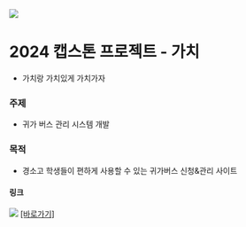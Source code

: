 <img src="https://capsule-render.vercel.app/api?type=waving&color=BDBDC8&section=header" />

# 2024 캡스톤 프로젝트 - 가치
  - 가치랑 가치있게 가치가자

### 주제
  - 귀가 버스 관리 시스템 개발

### 목적
  -  경소고 학생들이 편하게 사용할 수 있는 귀가버스 신청&관리 사이트

#### 링크
<a href="링크"><img src="https://img.shields.io/badge/Notion-%23000000.svg?style=for-the-badge&logo=notion&logoColor=white"/></a>
<a href="https://famous-receipt-540.notion.site/4d6febf9e73a4459b8aff375d590af54?pvs=4">[바로가기]</a>
